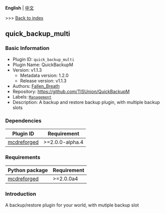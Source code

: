 **English** | [中文](readme-zh_cn.md)

\>\>\> [Back to index](/readme.md)

## quick_backup_multi

### Basic Information

- Plugin ID: `quick_backup_multi`
- Plugin Name: QuickBackupM
- Version: v1.1.3
  - Metadata version: 1.2.0
  - Release version: v1.1.3
- Authors: [Fallen_Breath](https://github.com/Fallen-Breath)
- Repository: https://github.com/TISUnion/QuickBackupM
- Labels: [`Management`](/labels/management/readme.md)
- Description: A backup and restore backup plugin, with multiple backup slots

### Dependencies

| Plugin ID | Requirement |
| --- | --- |
| [mcdreforged](https://pypi.org/project//plugins/mcdreforged/readme.md/) | \>=2.0.0-alpha.4 |


### Requirements

| Python package | Requirement |
| --- | --- |
| [mcdreforged](https://pypi.org/project/mcdreforged/) | \>=2.0.0a4 |


### Introduction

A backup/restore plugin for your world, with mutiple backup slot


